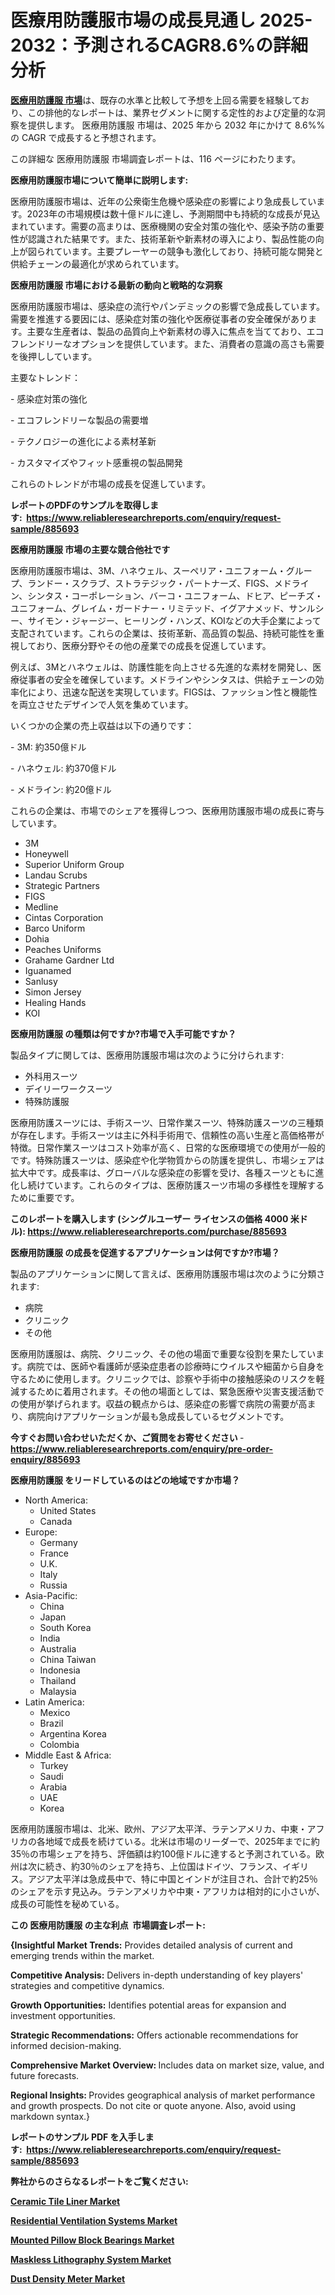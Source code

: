 <p><h1>医療用防護服市場の成長見通し 2025-2032：予測されるCAGR8.6%の詳細分析</h1></p><p data-sourcepos="1:1-1:157"><strong><a href="https://www.reliableresearchreports.com/medical-protective-suits-r885693?utm_campaign=107&utm_medium=36&utm_source=Github&utm_content=ia&utm_term=11042025&utm_id=medical-protective-suits">医療用防護服 市場</a></strong>は、既存の水準と比較して予想を上回る需要を経験しており、この排他的なレポートは、業界セグメントに関する定性的および定量的な洞察を提供します。 医療用防護服 市場は、2025 年から 2032 年にかけて 8.6%% の CAGR で成長すると予想されます。</p>
<p data-sourcepos="3:1-3:50">この詳細な 医療用防護服 市場調査レポートは、116 ページにわたります。</p>
<p><strong>医療用防護服市場について簡単に説明します:</strong></p>
<p><p>医療用防護服市場は、近年の公衆衛生危機や感染症の影響により急成長しています。2023年の市場規模は数十億ドルに達し、予測期間中も持続的な成長が見込まれています。需要の高まりは、医療機関の安全対策の強化や、感染予防の重要性が認識された結果です。また、技術革新や新素材の導入により、製品性能の向上が図られています。主要プレーヤーの競争も激化しており、持続可能な開発と供給チェーンの最適化が求められています。</p></p>
<p><strong>医療用防護服 市場における最新の動向と戦略的な洞察</strong></p>
<p><p>医療用防護服市場は、感染症の流行やパンデミックの影響で急成長しています。需要を推進する要因には、感染症対策の強化や医療従事者の安全確保があります。主要な生産者は、製品の品質向上や新素材の導入に焦点を当てており、エコフレンドリーなオプションを提供しています。また、消費者の意識の高さも需要を後押ししています。</p><p>主要なトレンド：</p><p>- 感染症対策の強化</p><p>- エコフレンドリーな製品の需要増</p><p>- テクノロジーの進化による素材革新</p><p>- カスタマイズやフィット感重視の製品開発</p><p>これらのトレンドが市場の成長を促進しています。</p></p>
<p><strong>レポートのPDFのサンプルを取得します</strong><strong>:&nbsp;&nbsp;<a href="https://www.reliableresearchreports.com/enquiry/request-sample/885693?utm_campaign=107&utm_medium=36&utm_source=Github&utm_content=ia&utm_term=11042025&utm_id=medical-protective-suits">https://www.reliableresearchreports.com/enquiry/request-sample/885693</a></strong></p>
<p><strong>医療用防護服 市場の主要な競合他社です</strong></p>
<p><p>医療用防護服市場は、3M、ハネウェル、スーペリア・ユニフォーム・グループ、ランドー・スクラブ、ストラテジック・パートナーズ、FIGS、メドライン、シンタス・コーポレーション、バーコ・ユニフォーム、ドヒア、ピーチズ・ユニフォーム、グレイム・ガードナー・リミテッド、イグアナメッド、サンルシー、サイモン・ジャージー、ヒーリング・ハンズ、KOIなどの大手企業によって支配されています。これらの企業は、技術革新、高品質の製品、持続可能性を重視しており、医療分野やその他の産業での成長を促進しています。</p><p>例えば、3Mとハネウェルは、防護性能を向上させる先進的な素材を開発し、医療従事者の安全を確保しています。メドラインやシンタスは、供給チェーンの効率化により、迅速な配送を実現しています。FIGSは、ファッション性と機能性を両立させたデザインで人気を集めています。</p><p>いくつかの企業の売上収益は以下の通りです：</p><p>- 3M: 約350億ドル</p><p>- ハネウェル: 約370億ドル</p><p>- メドライン: 約20億ドル</p><p>これらの企業は、市場でのシェアを獲得しつつ、医療用防護服市場の成長に寄与しています。</p></p>
<p><ul><li>3M</li><li>Honeywell</li><li>Superior Uniform Group</li><li>Landau Scrubs</li><li>Strategic Partners</li><li>FIGS</li><li>Medline</li><li>Cintas Corporation</li><li>Barco Uniform</li><li>Dohia</li><li>Peaches Uniforms</li><li>Grahame Gardner Ltd</li><li>Iguanamed</li><li>Sanlusy</li><li>Simon Jersey</li><li>Healing Hands</li><li>KOI</li></ul></p>
<p><strong>医療用防護服 の種類は何ですか?市場で入手可能ですか？</strong></p>
<p>製品タイプに関しては、医療用防護服市場は次のように分けられます:</p>
<p><ul><li>外科用スーツ</li><li>デイリーワークスーツ</li><li>特殊防護服</li></ul></p>
<p><p>医療用防護スーツには、手術スーツ、日常作業スーツ、特殊防護スーツの三種類が存在します。手術スーツは主に外科手術用で、信頼性の高い生産と高価格帯が特徴。日常作業スーツはコスト効率が高く、日常的な医療環境での使用が一般的です。特殊防護スーツは、感染症や化学物質からの防護を提供し、市場シェアは拡大中です。成長率は、グローバルな感染症の影響を受け、各種スーツともに進化し続けています。これらのタイプは、医療防護スーツ市場の多様性を理解するために重要です。</p></p>
<p><strong>このレポートを購入します (シングルユーザー ライセンスの価格 4000 米ドル):&nbsp;<a href="https://www.reliableresearchreports.com/purchase/885693?utm_campaign=107&utm_medium=36&utm_source=Github&utm_content=ia&utm_term=11042025&utm_id=medical-protective-suits">https://www.reliableresearchreports.com/purchase/885693</a></strong></p>
<p><strong>医療用防護服 の成長を促進するアプリケーションは何ですか?市場？</strong></p>
<p>製品のアプリケーションに関して言えば、医療用防護服市場は次のように分類されます:</p>
<p><ul><li>病院</li><li>クリニック</li><li>その他</li></ul></p>
<p><p>医療用防護服は、病院、クリニック、その他の場面で重要な役割を果たしています。病院では、医師や看護師が感染症患者の診療時にウイルスや細菌から自身を守るために使用します。クリニックでは、診察や手術中の接触感染のリスクを軽減するために着用されます。その他の場面としては、緊急医療や災害支援活動での使用が挙げられます。収益の観点からは、感染症の影響で病院の需要が高まり、病院向けアプリケーションが最も急成長しているセグメントです。</p></p>
<p><strong>今すぐお問い合わせいただくか、ご質問をお寄せください</strong><strong>&nbsp;</strong>-<strong><a href="https://www.reliableresearchreports.com/enquiry/pre-order-enquiry/885693?utm_campaign=107&utm_medium=36&utm_source=Github&utm_content=ia&utm_term=11042025&utm_id=medical-protective-suits">https://www.reliableresearchreports.com/enquiry/pre-order-enquiry/885693</a></strong></p>
<p><strong>医療用防護服 をリードしているのはどの地域ですか市場？</strong></p>
<p><ul>
    <li>
        North America:
        <ul>
            <li>United States</li>
            <li>Canada</li>
        </ul>
    </li>
    <li>
        Europe:
        <ul>
            <li>Germany</li>
            <li>France</li>
            <li>U.K.</li>
            <li>Italy</li>
            <li>Russia</li>
        </ul>
    </li>
    <li>
        Asia-Pacific:
        <ul>
            <li>China</li>
            <li>Japan</li>
            <li>South Korea</li>
            <li>India</li>
            <li>Australia</li>
            <li>China Taiwan</li>
            <li>Indonesia</li>
            <li>Thailand</li>
            <li>Malaysia</li>
        </ul>
    </li>
    <li>
        Latin America:
        <ul>
            <li>Mexico</li>
            <li>Brazil</li>
            <li>Argentina Korea</li>
            <li>Colombia</li>
        </ul>
    </li>
    <li>
        Middle East & Africa:
        <ul>
            <li>Turkey</li>
            <li>Saudi</li>
            <li>Arabia</li>
            <li>UAE</li>
            <li>Korea</li>
        </ul>
    </li>
    </ul></p>
<p><p>医療用防護服市場は、北米、欧州、アジア太平洋、ラテンアメリカ、中東・アフリカの各地域で成長を続けている。北米は市場のリーダーで、2025年までに約35％の市場シェアを持ち、評価額は約100億ドルに達すると予測されている。欧州は次に続き、約30％のシェアを持ち、上位国はドイツ、フランス、イギリス。アジア太平洋は急成長中で、特に中国とインドが注目され、合計で約25％のシェアを示す見込み。ラテンアメリカや中東・アフリカは相対的に小さいが、成長の可能性を秘めている。</p></p>
<p><strong>この 医療用防護服 の主な利点&nbsp; 市場調査レポート:</strong></p>
<p><strong>{Insightful Market Trends:</strong> Provides detailed analysis of current and emerging trends within the market.</p>
<p><strong>Competitive Analysis:</strong> Delivers in-depth understanding of key players' strategies and competitive dynamics.</p>
<p><strong>Growth Opportunities:</strong> Identifies potential areas for expansion and investment opportunities.</p>
<p><strong>Strategic Recommendations:</strong> Offers actionable recommendations for informed decision-making.</p>
<p><strong>Comprehensive Market Overview: </strong>Includes data on market size, value, and future forecasts.</p>
<p><strong>Regional Insights: </strong>Provides geographical analysis of market performance and growth prospects. Do not cite or quote anyone. Also, avoid using markdown syntax.}</p>
<p><strong>レポートのサンプル PDF を入手します:&nbsp;</strong><strong>&nbsp;<a href="https://www.reliableresearchreports.com/enquiry/request-sample/885693?utm_campaign=107&utm_medium=36&utm_source=Github&utm_content=ia&utm_term=11042025&utm_id=medical-protective-suits">https://www.reliableresearchreports.com/enquiry/request-sample/885693</a></strong></p>
<p></p>
<p></p>
<p></p>
<p></p>
<p><strong>弊社からのさらなるレポートをご覧ください:</strong></p>
<p><strong><p><a href="https://github.com/JakirUddin651/Market-Research-Report-List-2/blob/main/ceramic-tile-liner-market.md?utm_campaign=107&utm_medium=36&utm_source=Github&utm_content=ia&utm_term=11042025&utm_id=medical-protective-suits">Ceramic Tile Liner Market</a></p><p><a href="https://github.com/merzafairy04/Market-Research-Report-List-1/blob/main/residential-ventilation-systems-market.md?utm_campaign=107&utm_medium=36&utm_source=Github&utm_content=ia&utm_term=11042025&utm_id=medical-protective-suits">Residential Ventilation Systems Market</a></p><p><a href="https://github.com/ifsahvadenah/Market-Research-Report-List-1/blob/main/mounted-pillow-block-bearings-market.md?utm_campaign=107&utm_medium=36&utm_source=Github&utm_content=ia&utm_term=11042025&utm_id=medical-protective-suits">Mounted Pillow Block Bearings Market</a></p><p><a href="https://github.com/irfadac/Market-Research-Report-List-5/blob/main/maskless-lithography-system-market.md?utm_campaign=107&utm_medium=36&utm_source=Github&utm_content=ia&utm_term=11042025&utm_id=medical-protective-suits">Maskless Lithography System Market</a></p><p><a href="https://github.com/ashepherd82/Market-Research-Report-List-7/blob/main/dust-density-meter-market.md?utm_campaign=107&utm_medium=36&utm_source=Github&utm_content=ia&utm_term=11042025&utm_id=medical-protective-suits">Dust Density Meter Market</a></p></strong></p>